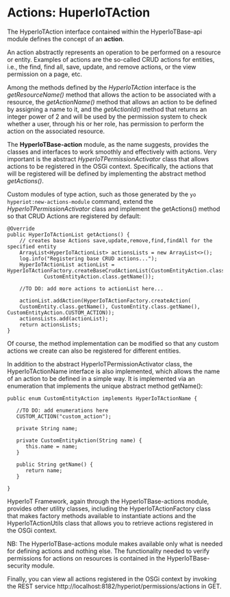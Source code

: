 # Actions: HuperIoTAction [](id=hyperiot-actions)

The HyperIoTAction interface contained within the HyperIoTBase-api module defines the concept of an <b>action</b>.

An action abstractly represents an operation to be performed on a resource or entity.
Examples of actions are the so-called CRUD actions for entities, i.e., the find, find all, save, update, and remove actions, or the view permission on a page, etc.

Among the methods defined by the <i>HyperIoTAction</i> interface is the <i>getResourceName()</i> method that allows the action to be associated with a resource, the <i>getActionName()</i> method that allows an action to be defined by assigning a name to it, and the <i>getActionId()</i> method that returns an integer power of 2 and will be used by the permission system to check whether a user, through his or her role, has permission to perform the action on the associated resource.

The <b>HyperIoTBase-action</b> module, as the name suggests, provides the classes and interfaces to work smoothly and effectively with actions.
Very important is the abstract <i>HyperIoTPermissionActivator</i> class that allows actions to be registered in the OSGi context. Specifically, the actions that will be registered will be defined by implementing the abstract method <i>getActions()</i>.

Custom modules of type action, such as those generated by the ```yo hyperiot:new-actions-module``` command, extend the <i>HyperIoTPermissionActivator</i> class and implement the getActions() method so that CRUD Actions are registered by default:

```
@Override
public HyperIoTActionList getActions() {
    // creates base Actions save,update,remove,find,findAll for the specified entity
    ArrayList<HyperIoTActionList> actionsLists = new ArrayList<>();
    log.info("Registering base CRUD actions...");
    HyperIoTActionList actionList = HyperIoTActionFactory.createBaseCrudActionList(CustomEntityAction.class.getName(),
            CustomEntityAction.class.getName());
            
    //TO DO: add more actions to actionList here...
    
    actionList.addAction(HyperIoTActionFactory.createAction(
    CustomEntity.class.getName(), CustomEntity.class.getName(), CustomEntityAction.CUSTOM_ACTION));
    actionsLists.add(actionList);
    return actionsLists;
}
```

Of course, the method implementation can be modified so that any custom actions we create can also be registered for different entities.

In addition to the abstract HyperIoTPermissionActivator class, the HyperIoTActionName interface is also implemented, which allows the name of an action to be defined in a simple way. It is implemented via an enumeration that implements the unique abstract method getName():

```
public enum CustomEntityAction implements HyperIoTActionName {
   
   //TO DO: add enumerations here
   CUSTOM_ACTION("custom_action");

   private String name;

   private CustomEntityAction(String name) {
      this.name = name;
   }

   public String getName() {
      return name;
   }

}
```

HyperIoT Framework, again through the HyperIoTBase-actions module, provides other utility classes, including the HyperIoTActionFactory class that makes factory methods available to instantiate actions and the HyperIoTActionUtils class that allows you to retrieve actions registered in the OSGi context.

NB: The HyperIoTBase-actions module makes available only what is needed for defining actions and nothing else. The functionality needed to verify permissions for actions on resources is contained in the HyperIoTBase-security module.

Finally, you can view all actions registered in the OSGi context by invoking the REST service http://localhost:8182/hyperiot/permissions/actions in GET.